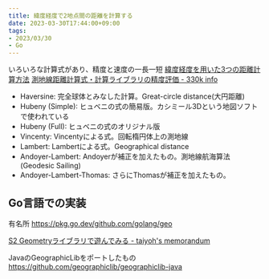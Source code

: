 ```yaml
---
title: 緯度経度で2地点間の距離を計算する
date: 2023-03-30T17:44:00+09:00
tags:
- 2023/03/30
- Go
---
```


いろいろな計算式があり、精度と速度の一長一短
[緯度経度を用いた3つの距離計算方法](https://orsj.org/wp-content/corsj/or60-12/or60_12_701.pdf)
[測地線距離計算式・計算ライブラリの精度評価 - 330k info](https://www.330k.info/essay/geodesic_distance_formula_comparison_2/)

* Haversine: 完全球体とみなした計算。Great-circle distance(大円距離)
* Hubeny (Simple): ヒュベニの式の簡易版。カシミール3Dという地図ソフトで使われている
* Hubeny (Full): ヒュベニの式のオリジナル版
* Vincenty: Vincentyによる式。回転楕円体上の測地線
* Lambert: Lambertによる式。Geographical distance
* Andoyer-Lambert: Andoyerが補正を加えたもの。測地線航海算法(Geodesic Sailing)
* Andoyer-Lambert-Thomas: さらにThomasが補正を加えたもの。

## Go言語での実装

有名所
https://pkg.go.dev/github.com/golang/geo

[S2 Geometryライブラリで遊んでみる - taiyoh's memorandum](https://taiyoh.hatenablog.com/entry/2019/12/17/181928)

JavaのGeographicLibをポートしたもの
https://github.com/geographiclib/geographiclib-java
